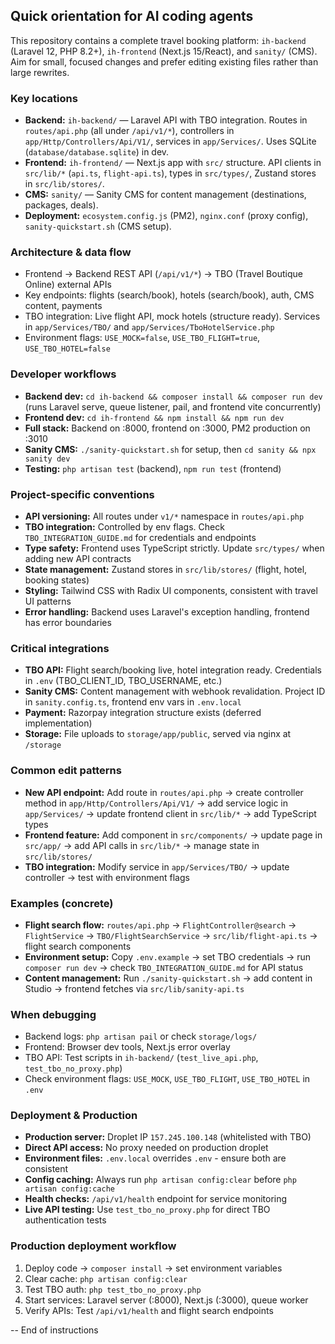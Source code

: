 ## Quick orientation for AI coding agents

This repository contains a complete travel booking platform: `ih-backend` (Laravel 12, PHP 8.2+), `ih-frontend` (Next.js 15/React), and `sanity/` (CMS). Aim for small, focused changes and prefer editing existing files rather than large rewrites.

### Key locations
- **Backend:** `ih-backend/` — Laravel API with TBO integration. Routes in `routes/api.php` (all under `/api/v1/*`), controllers in `app/Http/Controllers/Api/V1/`, services in `app/Services/`. Uses SQLite (`database/database.sqlite`) in dev.
- **Frontend:** `ih-frontend/` — Next.js app with `src/` structure. API clients in `src/lib/*` (`api.ts`, `flight-api.ts`), types in `src/types/`, Zustand stores in `src/lib/stores/`.
- **CMS:** `sanity/` — Sanity CMS for content management (destinations, packages, deals).
- **Deployment:** `ecosystem.config.js` (PM2), `nginx.conf` (proxy config), `sanity-quickstart.sh` (CMS setup).

### Architecture & data flow
- Frontend → Backend REST API (`/api/v1/*`) → TBO (Travel Boutique Online) external APIs
- Key endpoints: flights (search/book), hotels (search/book), auth, CMS content, payments
- TBO integration: Live flight API, mock hotels (structure ready). Services in `app/Services/TBO/` and `app/Services/TboHotelService.php`
- Environment flags: `USE_MOCK=false`, `USE_TBO_FLIGHT=true`, `USE_TBO_HOTEL=false`

### Developer workflows
- **Backend dev:** `cd ih-backend && composer install && composer run dev` (runs Laravel serve, queue listener, pail, and frontend vite concurrently)
- **Frontend dev:** `cd ih-frontend && npm install && npm run dev`
- **Full stack:** Backend on :8000, frontend on :3000, PM2 production on :3010
- **Sanity CMS:** `./sanity-quickstart.sh` for setup, then `cd sanity && npx sanity dev`
- **Testing:** `php artisan test` (backend), `npm run test` (frontend)

### Project-specific conventions
- **API versioning:** All routes under `v1/*` namespace in `routes/api.php`
- **TBO integration:** Controlled by env flags. Check `TBO_INTEGRATION_GUIDE.md` for credentials and endpoints
- **Type safety:** Frontend uses TypeScript strictly. Update `src/types/` when adding new API contracts
- **State management:** Zustand stores in `src/lib/stores/` (flight, hotel, booking states)
- **Styling:** Tailwind CSS with Radix UI components, consistent with travel UI patterns
- **Error handling:** Backend uses Laravel's exception handling, frontend has error boundaries

### Critical integrations
- **TBO API:** Flight search/booking live, hotel integration ready. Credentials in `.env` (TBO_CLIENT_ID, TBO_USERNAME, etc.)
- **Sanity CMS:** Content management with webhook revalidation. Project ID in `sanity.config.ts`, frontend env vars in `.env.local`
- **Payment:** Razorpay integration structure exists (deferred implementation)
- **Storage:** File uploads to `storage/app/public`, served via nginx at `/storage`

### Common edit patterns
- **New API endpoint:** Add route in `routes/api.php` → create controller method in `app/Http/Controllers/Api/V1/` → add service logic in `app/Services/` → update frontend client in `src/lib/*` → add TypeScript types
- **Frontend feature:** Add component in `src/components/` → update page in `src/app/` → add API calls in `src/lib/*` → manage state in `src/lib/stores/`
- **TBO integration:** Modify service in `app/Services/TBO/` → update controller → test with environment flags

### Examples (concrete)
- **Flight search flow:** `routes/api.php` → `FlightController@search` → `FlightService` → `TBO/FlightSearchService` → `src/lib/flight-api.ts` → flight search components
- **Environment setup:** Copy `.env.example` → set TBO credentials → run `composer run dev` → check `TBO_INTEGRATION_GUIDE.md` for API status
- **Content management:** Run `./sanity-quickstart.sh` → add content in Studio → frontend fetches via `src/lib/sanity-api.ts`

### When debugging
- Backend logs: `php artisan pail` or check `storage/logs/`
- Frontend: Browser dev tools, Next.js error overlay
- TBO API: Test scripts in `ih-backend/` (`test_live_api.php`, `test_tbo_no_proxy.php`)
- Check environment flags: `USE_MOCK`, `USE_TBO_FLIGHT`, `USE_TBO_HOTEL` in `.env`

### Deployment & Production
- **Production server:** Droplet IP `157.245.100.148` (whitelisted with TBO)
- **Direct API access:** No proxy needed on production droplet
- **Environment files:** `.env.local` overrides `.env` - ensure both are consistent
- **Config caching:** Always run `php artisan config:clear` before `php artisan config:cache`
- **Health checks:** `/api/v1/health` endpoint for service monitoring
- **Live API testing:** Use `test_tbo_no_proxy.php` for direct TBO authentication tests

### Production deployment workflow
1. Deploy code → `composer install` → set environment variables
2. Clear cache: `php artisan config:clear`  
3. Test TBO auth: `php test_tbo_no_proxy.php`
4. Start services: Laravel server (:8000), Next.js (:3000), queue worker
5. Verify APIs: Test `/api/v1/health` and flight search endpoints

-- End of instructions

